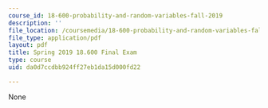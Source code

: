 ```yaml
---
course_id: 18-600-probability-and-random-variables-fall-2019
description: ''
file_location: /coursemedia/18-600-probability-and-random-variables-fall-2019/da0d7ccdbb924ff27eb1da15d000fd22_MIT18_600F19_final_2019.pdf
file_type: application/pdf
layout: pdf
title: Spring 2019 18.600 Final Exam
type: course
uid: da0d7ccdbb924ff27eb1da15d000fd22

---
```

None